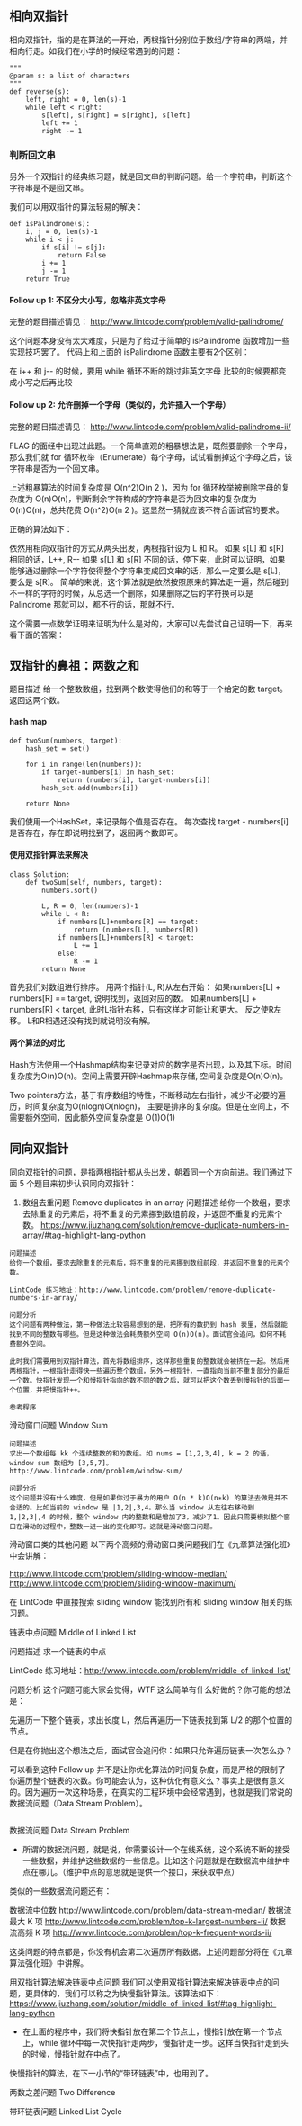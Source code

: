 ## 相向双指针

相向双指针，指的是在算法的一开始，两根指针分别位于数组/字符串的两端，并相向行走。如我们在小学的时候经常遇到的问题：


```buildoutcfg
"""
@param s: a list of characters
"""
def reverse(s):
    left, right = 0, len(s)-1
    while left < right:
        s[left], s[right] = s[right], s[left]
        left += 1
        right -= 1
```

### 判断回文串
另外一个双指针的经典练习题，就是回文串的判断问题。给一个字符串，判断这个字符串是不是回文串。

我们可以用双指针的算法轻易的解决：

```buildoutcfg
def isPalindrome(s):
    i, j = 0, len(s)-1
    while i < j:
        if s[i] != s[j]:
            return False
        i += 1
        j -= 1
    return True
```
#### Follow up 1: 不区分大小写，忽略非英文字母
完整的题目描述请见：
http://www.lintcode.com/problem/valid-palindrome/

这个问题本身没有太大难度，只是为了给过于简单的 isPalindrome 函数增加一些实现技巧罢了。
代码上和上面的 isPalindrome 函数主要有2个区别：

在 i++ 和 j-- 的时候，要用 while 循环不断的跳过非英文字母
比较的时候要都变成小写之后再比较

#### Follow up 2: 允许删掉一个字母（类似的，允许插入一个字母）

完整的题目描述请见：
http://www.lintcode.com/problem/valid-palindrome-ii/

FLAG 的面经中出现过此题。一个简单直观的粗暴想法是，既然要删除一个字母，那么我们就 for 循环枚举（Enumerate）每个字母，试试看删掉这个字母之后，该字符串是否为一个回文串。

上述粗暴算法的时间复杂度是 O(n^2)O(n 
2
 )，因为 for 循环枚举被删除字母的复杂度为 O(n)O(n)，判断剩余字符构成的字符串是否为回文串的复杂度为 O(n)O(n)，总共花费 O(n^2)O(n 
2
 )。这显然一猜就应该不符合面试官的要求。

正确的算法如下：

依然用相向双指针的方式从两头出发，两根指针设为 L 和 R。
如果 s[L] 和 s[R] 相同的话，L++, R--
如果 s[L] 和 s[R] 不同的话，停下来，此时可以证明，如果能够通过删除一个字符使得整个字符串变成回文串的话，那么一定要么是 s[L]，要么是 s[R]。
简单的来说，这个算法就是依然按照原来的算法走一遍，然后碰到不一样的字符的时候，从总选一个删除，如果删除之后的字符换可以是 Palindrome 那就可以，都不行的话，那就不行。

这个需要一点数学证明来证明为什么是对的，大家可以先尝试自己证明一下，再来看下面的答案：

## 双指针的鼻祖：两数之和

题目描述
给一个整数数组，找到两个数使得他们的和等于一个给定的数 target。
返回这两个数。

#### hash map
```commandline
def twoSum(numbers, target):
    hash_set = set()
    
    for i in range(len(numbers)):
        if target-numbers[i] in hash_set:
            return (numbers[i], target-numbers[i])
        hash_set.add(numbers[i])

    return None
```
我们使用一个HashSet，来记录每个值是否存在。
每次查找 target - numbers[i] 是否存在，存在即说明找到了，返回两个数即可。

#### 使用双指针算法来解决
```commandline
class Solution:
    def twoSum(self, numbers, target):
        numbers.sort()

        L, R = 0, len(numbers)-1
        while L < R:
            if numbers[L]+numbers[R] == target:
                return (numbers[L], numbers[R])
            if numbers[L]+numbers[R] < target:
                L += 1
            else:
                R -= 1
        return None
```
首先我们对数组进行排序。
用两个指针(L, R)从左右开始：
如果numbers[L] + numbers[R] == target, 说明找到，返回对应的数。
如果numbers[L] + numbers[R] < target, 此时L指针右移，只有这样才可能让和更大。
反之使R左移。
L和R相遇还没有找到就说明没有解。

#### 两个算法的对比
Hash方法使用一个Hashmap结构来记录对应的数字是否出现，以及其下标。时间复杂度为O(n)O(n)。空间上需要开辟Hashmap来存储, 空间复杂度是O(n)O(n)。

Two pointers方法，基于有序数组的特性，不断移动左右指针，减少不必要的遍历，时间复杂度为O(nlogn)O(nlogn)， 主要是排序的复杂度。但是在空间上，不需要额外空间，因此额外空间复杂度是 O(1)O(1)

## 同向双指针
同向双指针的问题，是指两根指针都从头出发，朝着同一个方向前进。我们通过下面 5 个题目来初步认识同向双指针：

1. 数组去重问题 Remove duplicates in an array
问题描述
给你一个数组，要求去除重复的元素后，将不重复的元素挪到数组前段，并返回不重复的元素个数。
https://www.jiuzhang.com/solution/remove-duplicate-numbers-in-array/#tag-highlight-lang-python


```
问题描述
给你一个数组，要求去除重复的元素后，将不重复的元素挪到数组前段，并返回不重复的元素个数。

LintCode 练习地址：http://www.lintcode.com/problem/remove-duplicate-numbers-in-array/

问题分析
这个问题有两种做法，第一种做法比较容易想到的是，把所有的数扔到 hash 表里，然后就能找到不同的整数有哪些。但是这种做法会耗费额外空间 O(n)O(n)。面试官会追问，如何不耗费额外空间。

此时我们需要用到双指针算法，首先将数组排序，这样那些重复的整数就会被挤在一起。然后用两根指针，一根指针走得快一些遍历整个数组，另外一根指针，一直指向当前不重复部分的最后一个数。快指针发现一个和慢指针指向的数不同的数之后，就可以把这个数丢到慢指针的后面一个位置，并把慢指针++。

参考程序

```

滑动窗口问题 Window Sum
```commandline
问题描述
求出一个数组每 kk 个连续整数的和的数组。如 nums = [1,2,3,4], k = 2 的话，window sum 数组为 [3,5,7]。
http://www.lintcode.com/problem/window-sum/

问题分析
这个问题并没有什么难度，但是如果你过于暴力的用户 O(n * k)O(n∗k) 的算法去做是并不合适的。比如当前的 window 是 |1,2|,3,4。那么当 window 从左往右移动到 1,|2,3|,4 的时候，整个 window 内的整数和是增加了3，减少了1。因此只需要模拟整个窗口在滑动的过程中，整数一进一出的变化即可。这就是滑动窗口问题。

```
滑动窗口类的其他问题
以下两个高频的滑动窗口类问题我们在《九章算法强化班》中会讲解：

http://www.lintcode.com/problem/sliding-window-median/
http://www.lintcode.com/problem/sliding-window-maximum/

在 LintCode 中直接搜索 sliding window 能找到所有和 sliding window 相关的练习题。

链表中点问题 Middle of Linked List

问题描述
求一个链表的中点

LintCode 练习地址：http://www.lintcode.com/problem/middle-of-linked-list/

问题分析
这个问题可能大家会觉得，WTF 这么简单有什么好做的？你可能的想法是：

先遍历一下整个链表，求出长度 L，然后再遍历一下链表找到第 L/2 的那个位置的节点。

但是在你抛出这个想法之后，面试官会追问你：如果只允许遍历链表一次怎么办？

可以看到这种 Follow up 并不是让你优化算法的时间复杂度，而是严格的限制了你遍历整个链表的次数。你可能会认为，这种优化有意义么？事实上是很有意义的。因为遍历一次这种场景，在真实的工程环境中会经常遇到，也就是我们常说的数据流问题（Data Stream Problem）。
```commandline

```
数据流问题 Data Stream Problem

- 所谓的数据流问题，就是说，你需要设计一个在线系统，这个系统不断的接受一些数据，并维护这些数据的一些信息。比如这个问题就是在数据流中维护中点在哪儿。（维护中点的意思就是提供一个接口，来获取中点）

类似的一些数据流问题还有：

数据流中位数 http://www.lintcode.com/problem/data-stream-median/
数据流最大 K 项 http://www.lintcode.com/problem/top-k-largest-numbers-ii/
数据流高频 K 项 http://www.lintcode.com/problem/top-k-frequent-words-ii/

这类问题的特点都是，你没有机会第二次遍历所有数据。上述问题部分将在《九章算法强化班》中讲解。

用双指针算法解决链表中点问题
我们可以使用双指针算法来解决链表中点的问题，更具体的，我们可以称之为快慢指针算法。该算法如下：
https://www.jiuzhang.com/solution/middle-of-linked-list/#tag-highlight-lang-python

- 在上面的程序中，我们将快指针放在第二个节点上，慢指针放在第一个节点上，while 循环中每一次快指针走两步，慢指针走一步。这样当快指针走到头的时候，慢指针就在中点了。

快慢指针的算法，在下一小节的“带环链表”中，也用到了。



















两数之差问题 Two Difference

带环链表问题 Linked List Cycle

















